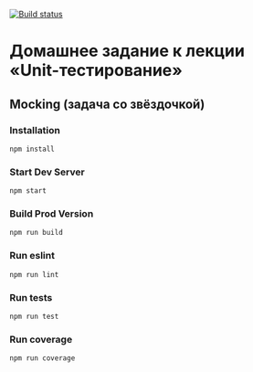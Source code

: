 [![Build status](https://ci.appveyor.com/api/projects/status/qp8jly928ocmvdrq/branch/master?svg=true)](https://ci.appveyor.com/project/Sergey17777/ajs-1-4-3-unit-test-mocking/branch/master)

# Домашнее задание к лекции «Unit-тестирование»

## Mocking (задача со звёздочкой)

### Installation

```
npm install
```

### Start Dev Server

```
npm start
```

### Build Prod Version

```
npm run build
```

### Run eslint

```
npm run lint
```

### Run tests

```
npm run test
```

### Run coverage

```
npm run coverage
```
